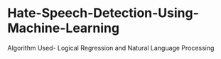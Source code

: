 # Hate-Speech-Detection-Using-Machine-Learning
Algorithm Used- Logical Regression and Natural Language Processing 
